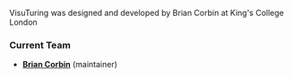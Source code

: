 VisuTuring was designed and developed by Brian Corbin at King's College London

### Current Team

* **[Brian Corbin](https://twitter.com/blac_ish)** (maintainer)